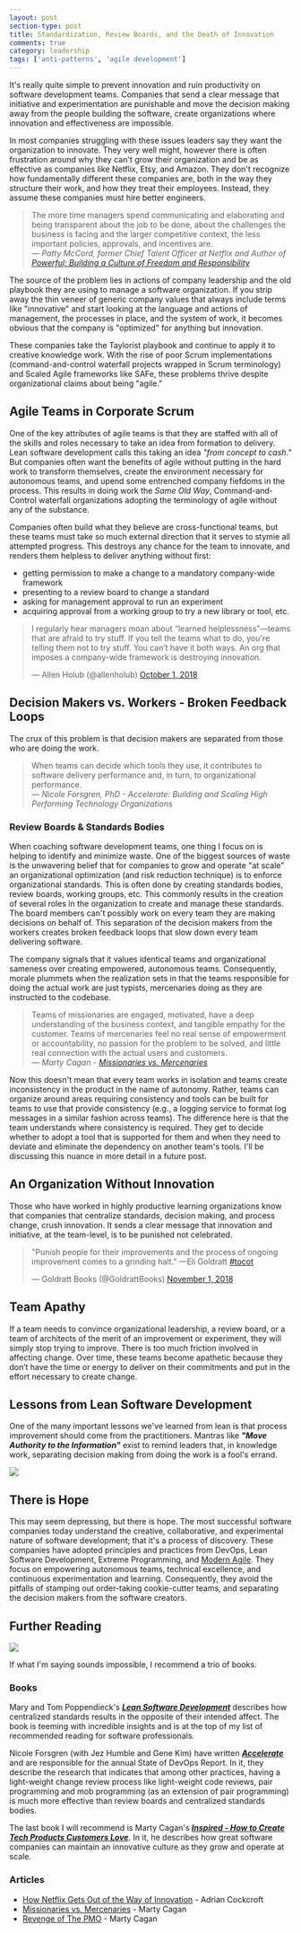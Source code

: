 ```yaml
---
layout: post
section-type: post
title: Standardization, Review Boards, and the Death of Innovation 
comments: true
category: leadership
tags: ['anti-patterns', 'agile development']
---
```


It's really quite simple to prevent innovation and ruin productivity on software development teams. Companies that send a clear message that initiative and experimentation are punishable and move the decision making away from the people building the software, create organizations where innovation and effectiveness are impossible.

In most companies struggling with these issues leaders say they want the organization to innovate. They very well might, however there is often frustration around why they can't grow their organization and be as effective as companies like Netflix, Etsy, and Amazon. They don't recognize how fundamentally different these companies are, both in the way they structure their work, and how they treat their employees. Instead, they assume these companies must hire better engineers.

> The more time managers spend communicating and elaborating and being transparent about the job to be done, about the challenges the business is facing and the larger competitive context, the less important policies, approvals, and incentives are.    
> _&mdash; Patty McCord, former Chief Talent Officer at Netflix and Author of [Powerful; Building a Culture of Freedom and Responsibility](https://www.amazon.com/Powerful-Building-Culture-Freedom-Responsibility/dp/1939714095)_

The source of the problem lies in actions of company leadership and the old playbook they are using to manage a software organization. If you strip away the thin veneer of generic company values that always include terms like "innovative" and start looking at the language and actions of management, the processes in place, and the system of work, it becomes obvious that the company is "optimized" for anything but innovation.

These companies take the Taylorist playbook and continue to apply it to creative knowledge work. With the rise of poor Scrum implementations (command-and-control waterfall projects wrapped in Scrum terminology) and Scaled Agile frameworks like SAFe, these problems thrive despite organizational claims about being "agile." 

## Agile Teams in Corporate Scrum
One of the key attributes of agile teams is that they are staffed with all of the skills and roles necessary to take an idea from formation to delivery. Lean software development calls this taking an idea _"from concept to cash."_ But companies often want the benefits of agile without putting in the hard work to transform themselves, create the environment necessary for autonomous teams, and upend some entrenched company fiefdoms in the process. This results in doing work the _Same Old Way_, Command-and-Control waterfall organizations adopting the terminology of agile without any of the substance. 

Companies often build what they believe are cross-functional teams, but these teams must take so much external direction that it serves to stymie all attempted progress. This destroys any chance for the team to innovate, and renders them helpless to deliver anything without first:
* getting permission to make a change to a mandatory company-wide framework
* presenting to a review board to change a standard
* asking for management approval to run an experiment  
* acquiring approval from a working group to try a new library or tool, etc.

<blockquote class="twitter-tweet" data-lang="en"><p lang="en" dir="ltr">I regularly hear managers moan about “learned helplessness”—teams that are afraid to try stuff. If you tell the teams what to do, you&#39;re telling them not to try stuff. You can’t have it both ways. An org that imposes a company-wide framework is destroying innovation.</p>&mdash; Allen Holub (@allenholub) <a href="https://twitter.com/allenholub/status/1046791808129282048?ref_src=twsrc%5Etfw">October 1, 2018</a></blockquote>
<script async src="https://platform.twitter.com/widgets.js" charset="utf-8"></script>


## Decision Makers vs. Workers - Broken Feedback Loops
The crux of this problem is that decision makers are separated from those who are doing the work. 

> When teams can decide which tools they use, it contributes to software delivery performance and, in turn, to organizational performance.    
> _&mdash; Nicole Forsgren, PhD - Accelerate: Building and Scaling High Performing Technology Organizations_  

### Review Boards & Standards Bodies
When coaching software development teams, one thing I focus on is helping to identify and minimize waste. One of the biggest sources of waste is the unwavering belief that for companies to grow and operate "at scale" an organizational optimization (and risk reduction technique) is to enforce organizational standards. This is often done by creating standards bodies, review boards, working groups, etc. This commonly results in the creation of several roles in the organization to create and manage these standards. The board members can't possibly work on every team they are making decisions on behalf of. This separation of the decision makers from the workers creates broken feedback loops that slow down every team delivering software.  

The company signals that it values identical teams and organizational sameness over creating empowered, autonomous teams. Consequently, morale plummets when the realization sets in that the teams responsible for doing the actual work are just typists, mercenaries doing as they are instructed to the codebase. 

> Teams of missionaries are engaged, motivated, have a deep understanding of the business context, and tangible empathy for the customer. Teams of mercenaries feel no real sense of empowerment or accountability, no passion for the problem to be solved, and little real connection with the actual users and customers.     
> _&mdash; Marty Cagan - [Missionaries vs. Mercenaries](https://svpg.com/missionaries-vs-mercenaries/)_

Now this doesn't mean that every team works in isolation and teams create inconsistency in the product in the name of autonomy. Rather, teams can organize around areas requiring consistency and tools can be built for teams to use that provide consistency (e.g., a logging service to format log messages in a similar fashion across teams). The difference here is that the team understands where consistency is required. They get to decide whether to adopt a tool that is supported for them and when they need to deviate and eliminate the dependency on another team's tools. I'll be discussing this nuance in more detail in a future post.

## An Organization Without Innovation
Those who have worked in highly productive learning organizations know that companies that centralize standards, decision making, and process change, crush innovation. It sends a clear message that innovation and initiative, at the team-level, is to be punished not celebrated. 

<blockquote class="twitter-tweet" data-lang="en"><p lang="en" dir="ltr">&quot;Punish people for their improvements and the process of ongoing improvement comes to a grinding halt.&quot; —Eli Goldratt <a href="https://twitter.com/hashtag/tocot?src=hash&amp;ref_src=twsrc%5Etfw">#tocot</a></p>&mdash; Goldratt Books (@GoldrattBooks) <a href="https://twitter.com/GoldrattBooks/status/1057978062028062721?ref_src=twsrc%5Etfw">November 1, 2018</a></blockquote>
<script async src="https://platform.twitter.com/widgets.js" charset="utf-8"></script>


## Team Apathy
If a team needs to convince organizational leadership, a review board, or a team of architects of the merit of an improvement or experiment, they will simply stop trying to improve. There is too much friction involved in affecting change. Over time, these teams become apathetic because they don’t have the time or energy to deliver on their commitments and put in the effort necessary to create change.

## Lessons from Lean Software Development
One of the many important lessons we've learned from lean is that process improvement should come from the practitioners. Mantras like **_"Move Authority to the Information"_** exist to remind leaders that, in knowledge work, separating decision making from doing the work is a fool's errand. 

<img src="/img/taiichi-ohno-quote.jpg" class="img-responsive" />

## There is Hope
This may seem depressing, but there is hope. The most successful software companies today understand the creative, collaborative, and experimental nature of software development; that it's a process of discovery. These companies have adopted principles and practices from DevOps, Lean Software Development, Extreme Programming, and [Modern Agile](http://www.modernagile.org). They focus on empowering autonomous teams, technical excellence, and continuous experimentation and learning. Consequently, they avoid the pitfalls of stamping out order-taking cookie-cutter teams, and separating the decision makers from the software creators.

## Further Reading
<img src="/img/book-trio-small.png" class="img-responsive" />

If what I'm saying sounds impossible, I recommend a trio of books. 

### Books 
Mary and Tom Poppendieck's _**[Lean Software Development](https://www.amazon.com/Lean-Software-Development-Agile-Toolkit/dp/0321150783)**_ describes how centralized standards results in the opposite of their intended affect. The book is teeming with incredible insights and is at the top of my list of recommended reading for software professionals.

Nicole Forsgren (with Jez Humble and Gene Kim) have written _**[Accelerate](https://www.amazon.com/Accelerate-Software-Performing-Technology-Organizations/dp/1942788339)**_ and are responsible for the annual State of DevOps Report. In it, they describe the research that indicates that among other practices, having a light-weight change review process like light-weight code reviews, pair programming and mob programming (as an extension of pair programming) is much more effective than review boards and centralized standards bodies. 

The last book I will recommend is Marty Cagan's _**[Inspired - How to Create Tech Products Customers Love](https://www.amazon.com/INSPIRED-Create-Tech-Products-Customers/dp/1119387507/)**_. In it, he describes how great software companies can maintain an innovative culture as they grow and operate at scale. 

### Articles

* [How Netflix Gets Out of the Way of Innovation](http://perfcap.blogspot.com/2011/12/how-netflix-gets-out-of-way-of.html) - Adrian Cockcroft
* [Missionaries vs. Mercenaries](https://svpg.com/missionaries-vs-mercenaries/) - Marty Cagan
* [Revenge of The PMO](https://svpg.com/revenge-of-the-pmo/) - Marty Cagan
